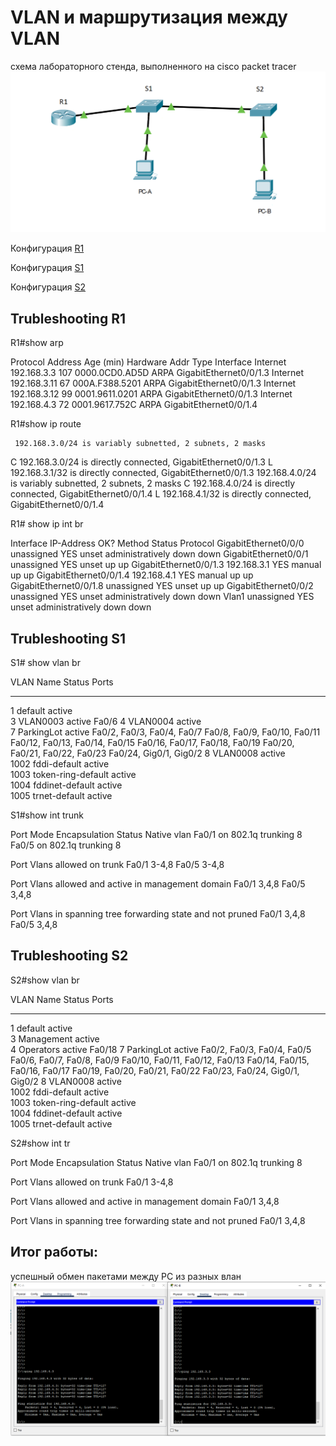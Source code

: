 # VLAN и маршрутизация между VLAN

схема лабораторного стенда, выполненного на cisco packet tracer
![](схема.PNG)


 Конфигурация [R1](configR1.txt)

 Конфигурация [S1](configS1.txt)

  Конфигурация [S2](configS2.txt)




## Trubleshooting R1  

R1#show arp  


Protocol  Address          Age (min)  Hardware Addr   Type   Interface
Internet  192.168.3.3             107 0000.0CD0.AD5D  ARPA   GigabitEthernet0/0/1.3
Internet  192.168.3.11            67  000A.F388.5201  ARPA   GigabitEthernet0/0/1.3
Internet  192.168.3.12            99  0001.9611.0201  ARPA   GigabitEthernet0/0/1.3
Internet  192.168.4.3             72  0001.9617.752C  ARPA   GigabitEthernet0/0/1.4

R1#show ip route   

     192.168.3.0/24 is variably subnetted, 2 subnets, 2 masks
C       192.168.3.0/24 is directly connected, GigabitEthernet0/0/1.3
L       192.168.3.1/32 is directly connected, GigabitEthernet0/0/1.3
     192.168.4.0/24 is variably subnetted, 2 subnets, 2 masks
C       192.168.4.0/24 is directly connected, GigabitEthernet0/0/1.4
L       192.168.4.1/32 is directly connected, GigabitEthernet0/0/1.4

R1#  show ip int br  


Interface              IP-Address      OK? Method Status                Protocol 
GigabitEthernet0/0/0   unassigned      YES unset  administratively down down 
GigabitEthernet0/0/1   unassigned      YES unset  up                    up 
GigabitEthernet0/0/1.3 192.168.3.1     YES manual up                    up 
GigabitEthernet0/0/1.4 192.168.4.1     YES manual up                    up 
GigabitEthernet0/0/1.8 unassigned      YES unset  up                    up 
GigabitEthernet0/0/2   unassigned      YES unset  administratively down down 
Vlan1                  unassigned      YES unset  administratively down down

## Trubleshooting S1

S1# show vlan br  


VLAN Name                             Status    Ports
---- -------------------------------- --------- -------------------------------
1    default                          active    
3    VLAN0003                         active    Fa0/6
4    VLAN0004                         active    
7    ParkingLot                       active    Fa0/2, Fa0/3, Fa0/4, Fa0/7
                                                Fa0/8, Fa0/9, Fa0/10, Fa0/11
                                                Fa0/12, Fa0/13, Fa0/14, Fa0/15
                                                Fa0/16, Fa0/17, Fa0/18, Fa0/19
                                                Fa0/20, Fa0/21, Fa0/22, Fa0/23
                                                Fa0/24, Gig0/1, Gig0/2
8    VLAN0008                         active    
1002 fddi-default                     active    
1003 token-ring-default               active    
1004 fddinet-default                  active    
1005 trnet-default                    active 

S1#show int trunk   


Port        Mode         Encapsulation  Status        Native vlan
Fa0/1       on           802.1q         trunking      8
Fa0/5       on           802.1q         trunking      8

Port        Vlans allowed on trunk
Fa0/1       3-4,8
Fa0/5       3-4,8

Port        Vlans allowed and active in management domain
Fa0/1       3,4,8
Fa0/5       3,4,8

Port        Vlans in spanning tree forwarding state and not pruned
Fa0/1       3,4,8
Fa0/5       3,4,8

## Trubleshooting S2

S2#show vlan br  


VLAN Name                             Status    Ports
---- -------------------------------- --------- -------------------------------
1    default                          active    
3    Management                       active    
4    Operators                        active    Fa0/18
7    ParkingLot                       active    Fa0/2, Fa0/3, Fa0/4, Fa0/5
                                                Fa0/6, Fa0/7, Fa0/8, Fa0/9
                                                Fa0/10, Fa0/11, Fa0/12, Fa0/13
                                                Fa0/14, Fa0/15, Fa0/16, Fa0/17
                                                Fa0/19, Fa0/20, Fa0/21, Fa0/22
                                                Fa0/23, Fa0/24, Gig0/1, Gig0/2
8    VLAN0008                         active    
1002 fddi-default                     active    
1003 token-ring-default               active    
1004 fddinet-default                  active    
1005 trnet-default                    active  
  
S2#show int tr  


Port        Mode         Encapsulation  Status        Native vlan
Fa0/1       on           802.1q         trunking      8

Port        Vlans allowed on trunk
Fa0/1       3-4,8

Port        Vlans allowed and active in management domain
Fa0/1       3,4,8

Port        Vlans in spanning tree forwarding state and not pruned
Fa0/1       3,4,8


## Итог работы:
успешный обмен пакетами между PC из разных влан 
![](PC.PNG)